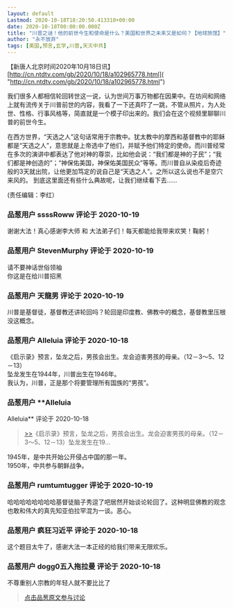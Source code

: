 ```yaml
---
layout: default
Lastmod: 2020-10-18T18:20:50.413310+00:00
date: 2020-10-18T00:00:00.000Z
title: "川普之谜！他的前世今生和使命是什么？美国和世界之未来又是如何？【地球旅馆】"
author: "永不放弃"
tags: [美国,预言,玄学,川普,天灭中共]
---
```


【新唐人北京时间2020年10月18日讯】[http://cn.ntdtv.com/gb/2020/10/18/a102965778.html]( "http://cn.ntdtv.com/gb/2020/10/18/a102965778.html")  
  
我们很多人都相信轮回转世这一说，认为世间万事万物都在因果中。在坊间和网络上就有流传关于川普前世的内容，我看了一下还真吓了一跳，不管从照片，为人处世、性格、行事风格等，简直就是一个模子印出来的。我们会在这个视频里聊聊川普的前世今生。  
  
在西方世界，“天选之人”这句话常用于宗教中。犹太教中的摩西和基督教中的耶稣都是“天选之人”，意思就是上帝选中了他们，并赋予他们特定的使命。而川普经常在多次的演讲中都表达了他对神的尊崇，比如他会说：“我们都是神的子民”；“我们都是神创造的”；“神保佑美国，神保佑美国民众”等等。而川普自从染疫后奇迹般的3天就出院，让他更加笃定的说自己是“天选之人”。之所以这么说也不是空穴来风的。 到底这里面还有些什么典故呢，让我们继续看下去……  
  
(责任编辑：李红）

            
### 品葱用户 **ssssRoww** 评论于 2020-10-19
        
谢谢大法！真心感谢李大师 和 大法弟子们！每天都能给我带来欢笑！鞠躬！
        


            
### 品葱用户 **StevenMurphy** 评论于 2020-10-19
        
请不要神话世俗领袖  
你这是在给川普招黑
        


            
### 品葱用户 **天龍男** 评论于 2020-10-19
        
川普是基督徒，基督教还讲轮回吗？轮回是印度教、佛教中的概念，基督教里压根没这概念。
        


            
### 品葱用户 **Alleluia** 评论于 2020-10-18
        
《启示录》预言，坠龙之后，男孩会出生。龙会迫害男孩的母亲。（12－3～5、12－13）  
坠龙发生在1944年，川普出生在1946年。  
我认为，川普，正是那个将要管理所有国族的“男孩”。
        


            
### 品葱用户 **Alleluia 
Alleluia** 评论于 2020-10-18
        
> [\>>]( "/video/item_id-29332#")《启示录》预言，坠龙之后，男孩会出生。龙会迫害男孩的母亲。（12－3～5、12－13）坠龙发生在19...

  
1945年，是中共开始公开侵占中国的那一年。  
1950年，中共参与朝鲜战争。
        


            
### 品葱用户 **rumtumtugger** 评论于 2020-10-19
        
哈哈哈哈哈哈哈哈基督徒脑子秀逗了吧居然开始谈论轮回了。这种明显佛教的观念也敢和伟大的真先知亚伯拉罕混为一谈。恶心。
        


            
### 品葱用户 **疯狂习近平** 评论于 2020-10-18
        
这个题目太牛了，感谢大法一本正经的给我们带来无限欢乐。
        


            
### 品葱用户 **dogg0五入拖拉曼** 评论于 2020-10-18
        
不尊重别人宗教的年轻人就不要比比了
        






> [点击品葱原文参与讨论](https://pincong.rocks/video/3211)

